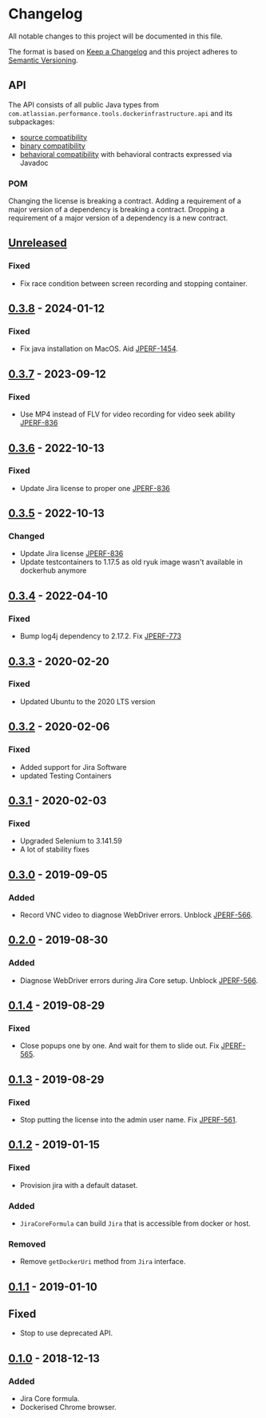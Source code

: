 # Changelog
All notable changes to this project will be documented in this file.

The format is based on [Keep a Changelog](http://keepachangelog.com/en/1.0.0/)
and this project adheres to [Semantic Versioning](http://semver.org/spec/v2.0.0.html).

## API
The API consists of all public Java types from `com.atlassian.performance.tools.dockerinfrastructure.api` and its subpackages:

  * [source compatibility]
  * [binary compatibility]
  * [behavioral compatibility] with behavioral contracts expressed via Javadoc

[source compatibility]: http://cr.openjdk.java.net/~darcy/OpenJdkDevGuide/OpenJdkDevelopersGuide.v0.777.html#source_compatibility
[binary compatibility]: http://cr.openjdk.java.net/~darcy/OpenJdkDevGuide/OpenJdkDevelopersGuide.v0.777.html#binary_compatibility
[behavioral compatibility]: http://cr.openjdk.java.net/~darcy/OpenJdkDevGuide/OpenJdkDevelopersGuide.v0.777.html#behavioral_compatibility

### POM
Changing the license is breaking a contract.
Adding a requirement of a major version of a dependency is breaking a contract.
Dropping a requirement of a major version of a dependency is a new contract.

## [Unreleased]
[Unreleased]: https://github.com/atlassian/docker-infrastructure/compare/release-0.3.8...master

### Fixed
- Fix race condition between screen recording and stopping container.

## [0.3.8] - 2024-01-12
[0.3.8]: https://github.com/atlassian/docker-infrastructure/compare/release-0.3.7...release-0.3.8

### Fixed
- Fix java installation on MacOS. Aid [JPERF-1454].

[JPERF-1454]: https://ecosystem.atlassian.net/browse/JPERF-1454
 
## [0.3.7] - 2023-09-12
[0.3.7]: https://github.com/atlassian/docker-infrastructure/compare/release-0.3.6...release-0.3.7

### Fixed
- Use MP4 instead of FLV for video recording for video seek ability [JPERF-836]
 

## [0.3.6] - 2022-10-13
[0.3.6]: https://github.com/atlassian/docker-infrastructure/compare/release-0.3.5...release-0.3.6

### Fixed
- Update Jira license to proper one [JPERF-836]


[JPERF-836]: https://ecosystem.atlassian.net/browse/JPERF-836

## [0.3.5] - 2022-10-13
[0.3.5]: https://github.com/atlassian/docker-infrastructure/compare/release-0.3.4...release-0.3.5

### Changed
- Update Jira license [JPERF-836]
- Update testcontainers to 1.17.5 as old ryuk image wasn't available in dockerhub anymore


[JPERF-836]: https://ecosystem.atlassian.net/browse/JPERF-836

## [0.3.4] - 2022-04-10
[0.3.4]: https://github.com/atlassian/docker-infrastructure/compare/release-0.3.3...release-0.3.4

### Fixed
- Bump log4j dependency to 2.17.2. Fix [JPERF-773]

[JPERF-773]: https://ecosystem.atlassian.net/browse/JPERF-773

## [0.3.3] - 2020-02-20
[0.3.3]: https://github.com/atlassian/docker-infrastructure/compare/release-0.3.2...release-0.3.3

### Fixed
- Updated Ubuntu to the 2020 LTS version

## [0.3.2] - 2020-02-06
[0.3.2]: https://github.com/atlassian/docker-infrastructure/compare/release-0.3.1...release-0.3.2

### Fixed
- Added support for Jira Software
- updated Testing Containers

## [0.3.1] - 2020-02-03
[0.3.1]: https://github.com/atlassian/docker-infrastructure/compare/release-0.3.0...release-0.3.1

### Fixed
- Upgraded Selenium to 3.141.59
- A lot of stability fixes

## [0.3.0] - 2019-09-05
[0.3.0]: https://github.com/atlassian/docker-infrastructure/compare/release-0.2.0...release-0.3.0

### Added
- Record VNC video to diagnose WebDriver errors. Unblock [JPERF-566].

## [0.2.0] - 2019-08-30
[0.2.0]: https://github.com/atlassian/docker-infrastructure/compare/release-0.1.4...release-0.2.0

### Added
- Diagnose WebDriver errors during Jira Core setup. Unblock [JPERF-566].

[JPERF-566]: https://ecosystem.atlassian.net/browse/JPERF-566

## [0.1.4] - 2019-08-29
[0.1.4]: https://github.com/atlassian/docker-infrastructure/compare/release-0.1.3...release-0.1.4

### Fixed
- Close popups one by one. And wait for them to slide out. Fix [JPERF-565].

[JPERF-565]: https://ecosystem.atlassian.net/browse/JPERF-565

## [0.1.3] - 2019-08-29
[0.1.3]: https://github.com/atlassian/docker-infrastructure/compare/release-0.1.2...release-0.1.3

### Fixed
- Stop putting the license into the admin user name. Fix [JPERF-561].

[JPERF-561]: https://ecosystem.atlassian.net/browse/JPERF-561

## [0.1.2] - 2019-01-15
[0.1.2]: https://github.com/atlassian/docker-infrastructure/compare/release-0.1.1...release-0.1.2

### Fixed
- Provision jira with a default dataset.

### Added
- `JiraCoreFormula` can build `Jira` that is accessible from docker or host.

### Removed
- Remove `getDockerUri` method from `Jira` interface.

## [0.1.1] - 2019-01-10
[0.1.1]: https://github.com/atlassian/docker-infrastructure/compare/release-0.1.0...release-0.1.1

## Fixed
- Stop to use deprecated API.

## [0.1.0] - 2018-12-13
[0.1.0]: https://github.com/atlassian/docker-infrastructure/compare/initial-commit...release-0.1.0

### Added
- Jira Core formula.
- Dockerised Chrome browser.
